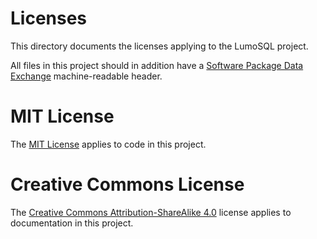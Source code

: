 # Licenses

This directory documents the licenses applying to the LumoSQL project.

All files in this project should in addition have a [Software Package Data Exchange](https://spdx.dev)
machine-readable header. 

# MIT License

The [MIT License](https://en.wikipedia.org/wiki/MIT_License) applies to code in this project.

# Creative Commons License

The [Creative Commons Attribution-ShareAlike 4.0](https://creativecommons.org/licenses/by-sa/4.0/) 
license applies to documentation in this project.

